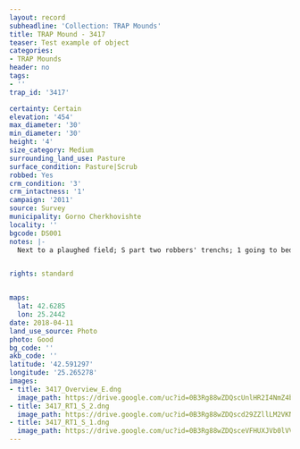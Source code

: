 ```yaml
---
layout: record
subheadline: 'Collection: TRAP Mounds'
title: TRAP Mound - 3417
teaser: Test example of object
categories:
- TRAP Mounds
header: no
tags:
- ''
trap_id: '3417'

certainty: Certain
elevation: '454'
max_diameter: '30'
min_diameter: '30'
height: '4'
size_category: Medium
surrounding_land_use: Pasture
surface_condition: Pasture|Scrub
robbed: Yes
crm_condition: '3'
crm_intactness: '1'
campaign: '2011'
source: Survey
municipality: Gorno Cherkhovishte
locality: ''
bgcode: DS001
notes: |-
  Next to a plaughed field; S part two robbers' trenchs; 1 going to bedrock.


rights: standard


maps:
  lat: 42.6285
  lon: 25.2442
date: 2018-04-11
land_use_source: Photo
photo: Good
bg_code: ''
akb_code: ''
latitude: '42.591297'
longitude: '25.265278'
images:
- title: 3417_Overview_E.dng
  image_path: https://drive.google.com/uc?id=0B3Rg88wZDQscUnlHR2I4NmZ4bXM
- title: 3417_RT1_S_2.dng
  image_path: https://drive.google.com/uc?id=0B3Rg88wZDQscd29ZZllLM2VKNWs
- title: 3417_RT1_S_1.dng
  image_path: https://drive.google.com/uc?id=0B3Rg88wZDQsceVFHUXJVb0lVVXM
---
```


